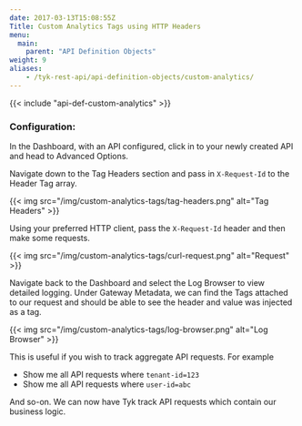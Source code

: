 ```yaml
---
date: 2017-03-13T15:08:55Z
Title: Custom Analytics Tags using HTTP Headers
menu:
  main:
    parent: "API Definition Objects"
weight: 9
aliases:
    - /tyk-rest-api/api-definition-objects/custom-analytics/
--- 
```


{{< include "api-def-custom-analytics" >}}
### Configuration:

In the Dashboard, with an API configured, click in to your newly created API and head to Advanced Options. 

Navigate down to the Tag Headers section and pass in `X-Request-Id` to the Header Tag array. 

{{< img src="/img/custom-analytics-tags/tag-headers.png" alt="Tag Headers" >}}

Using your preferred HTTP client, pass the `X-Request-Id` header and then make some requests. 

{{< img src="/img/custom-analytics-tags/curl-request.png" alt="Request" >}}

Navigate back to the Dashboard and select the Log Browser to view detailed logging. Under Gateway Metadata, we can find the Tags attached to our request and should be able to see the header and value was injected as a tag.

{{< img src="/img/custom-analytics-tags/log-browser.png" alt="Log Browser" >}}

This is useful if you wish to track aggregate API requests.  For example
- Show me all API requests where `tenant-id=123` 
- Show me all API requests where `user-id=abc`

And so-on.  We can now have Tyk track API requests which contain our business logic.